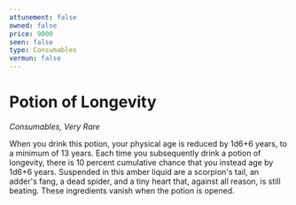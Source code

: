 ```yaml
---
attunement: false
owned: false
price: 9000
seen: false
type: Consumables
vermun: false
---
```

# Potion of Longevity

*Consumables, Very Rare*

When you drink this potion, your physical age is reduced by 1d6+6 years, to a minimum of 13 years. Each time you subsequently drink a potion of longevity, there is 10 percent cumulative chance that you instead age by 1d6+6 years. Suspended in this amber liquid are a scorpion's tail, an adder's fang, a dead spider, and a tiny heart that, against all reason, is still beating. These ingredients vanish when the potion is opened.